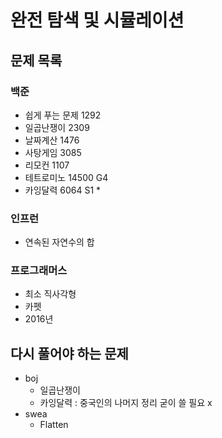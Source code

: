 # 완전 탐색 및 시뮬레이션

## 문제 목록

### 백준

- 쉽게 푸는 문제 1292
- 일곱난쟁이 2309
- 날짜계산 1476
- 사탕게임 3085
- 리모컨 1107
- 테트로미노 14500 G4
- 카잉달력 6064 S1 *

### 인프런

- 연속된 자연수의 합

### 프로그래머스

- 최소 직사각형
- 카펫
- 2016년

## 다시 풀어야 하는 문제

- boj
    - 일곱난쟁이
    - 카잉달력 : 중국인의 나머지 정리 굳이 쓸 필요 x
- swea
    - Flatten